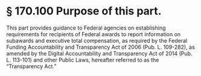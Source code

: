 # § 170.100   Purpose of this part.

This part provides guidance to Federal agencies on establishing requirements for recipients of Federal awards to report information on subawards and executive total compensation, as required by the Federal Funding Accountability and Transparency Act of 2006 (Pub. L. 109-282), as amended by the Digital Accountability and Transparency Act of 2014 (Pub. L. 113-101) and other Public Laws, hereafter referred to as the “Transparency Act.”






